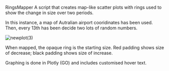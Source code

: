 RingsMapper
A script that creates map-like scatter plots with rings used to show the change in size over two periods. 

In this instance, a map of Autralian airport cooridinates has been used. Then, every 13th has been decide two lots of random numbers.

![newplot(3)](https://user-images.githubusercontent.com/69304112/133785678-6fb78144-780d-4ec4-80a6-c63b01e565c0.png)

When mapped, the opaque ring is the starting size. Red padding shows size of decrease; black padding shows size of increase.

Graphing is done in Plotly (GO) and includes customised hover text.
